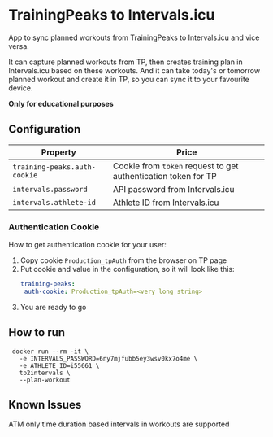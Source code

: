 # TrainingPeaks to Intervals.icu

App to sync planned workouts from TrainingPeaks to Intervals.icu and vice versa.

It can capture planned workouts from TP, then creates training plan in Intervals.icu based on these workouts.
And it can take today's or tomorrow planned workout and create it in TP, so you can sync it to your favourite
device.

**Only for educational purposes**

## Configuration

| Property                     | Price                                                          |
|------------------------------|----------------------------------------------------------------|
| `training-peaks.auth-cookie` | Cookie from `token` request to get authentication token for TP |
| `intervals.password`         | API password from Intervals.icu                                |
| `intervals.athlete-id`       | Athlete ID from Intervals.icu                                  |

### Authentication Cookie

How to get authentication cookie for your user:

1. Copy cookie `Production_tpAuth` from the browser on TP page 
2. Put cookie and value in the configuration, so it will look like this:
   ```yaml
   training-peaks:
    auth-cookie: Production_tpAuth=<very long string>
   ```
3. You are ready to go

## How to run

```shell
 docker run --rm -it \
   -e INTERVALS_PASSWORD=6ny7mjfubb5ey3wsv0kx7o4me \
   -e ATHLETE_ID=i55661 \
   tp2intervals \
   --plan-workout
```

## Known Issues

ATM only time duration based intervals in workouts are supported
